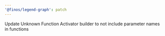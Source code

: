 ```yaml
---
'@finos/legend-graph': patch
---
```


Update Unknown Function Activator builder to not include parameter names in functions
